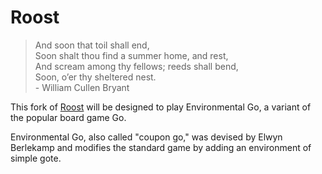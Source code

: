 # Roost

>And soon that toil shall end,\
>Soon shalt thou find a summer home, and rest,\
>And scream among thy fellows; reeds shall bend,\
>Soon, o’er thy sheltered nest.\
>\- William Cullen Bryant

This fork of [Roost](https://github.com/jchiu342/roost) will be designed to play Environmental Go, a variant of the popular board game Go.

Environmental Go, also called "coupon go," was devised by Elwyn Berlekamp and modifies the standard game by adding an environment of simple gote.
